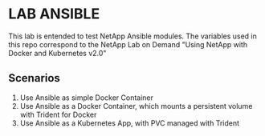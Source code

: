 # LAB ANSIBLE

This lab is entended to test NetApp Ansible modules.
The variables used in this repo correspond to the NetApp Lab on Demand "Using NetApp with Docker and Kubernetes v2.0"

Scenarios
---------
1. Use Ansible as simple Docker Container
2. Use Ansible as a Docker Container, which mounts a persistent volume with Trident for Docker
3. Use Ansible as a Kubernetes App, with PVC managed with Trident